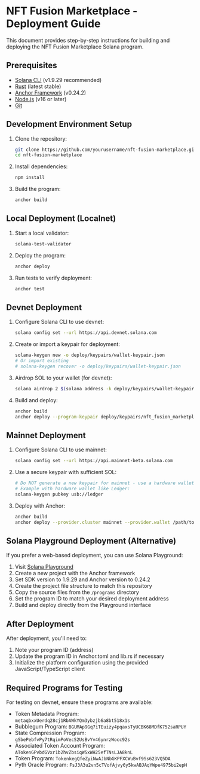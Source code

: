 # NFT Fusion Marketplace - Deployment Guide

This document provides step-by-step instructions for building and deploying the NFT Fusion Marketplace Solana program.

## Prerequisites

- [Solana CLI](https://docs.solana.com/cli/install-solana-cli-tools) (v1.9.29 recommended)
- [Rust](https://www.rust-lang.org/tools/install) (latest stable)
- [Anchor Framework](https://www.anchor-lang.com/docs/installation) (v0.24.2)
- [Node.js](https://nodejs.org/) (v16 or later)
- [Git](https://git-scm.com/downloads)

## Development Environment Setup

1. Clone the repository:
   ```bash
   git clone https://github.com/yourusername/nft-fusion-marketplace.git
   cd nft-fusion-marketplace
   ```

2. Install dependencies:
   ```bash
   npm install
   ```

3. Build the program:
   ```bash
   anchor build
   ```

## Local Deployment (Localnet)

1. Start a local validator:
   ```bash
   solana-test-validator
   ```

2. Deploy the program:
   ```bash
   anchor deploy
   ```

3. Run tests to verify deployment:
   ```bash
   anchor test
   ```

## Devnet Deployment

1. Configure Solana CLI to use devnet:
   ```bash
   solana config set --url https://api.devnet.solana.com
   ```

2. Create or import a keypair for deployment:
   ```bash
   solana-keygen new -o deploy/keypairs/wallet-keypair.json
   # Or import existing
   # solana-keygen recover -o deploy/keypairs/wallet-keypair.json
   ```

3. Airdrop SOL to your wallet (for devnet):
   ```bash
   solana airdrop 2 $(solana address -k deploy/keypairs/wallet-keypair.json)
   ```

4. Build and deploy:
   ```bash
   anchor build
   anchor deploy --program-keypair deploy/keypairs/nft_fusion_marketplace-keypair.json --provider.wallet deploy/keypairs/wallet-keypair.json
   ```

## Mainnet Deployment

1. Configure Solana CLI to use mainnet:
   ```bash
   solana config set --url https://api.mainnet-beta.solana.com
   ```

2. Use a secure keypair with sufficient SOL:
   ```bash
   # Do NOT generate a new keypair for mainnet - use a hardware wallet or other secure solution
   # Example with hardware wallet like Ledger:
   solana-keygen pubkey usb://ledger
   ```

3. Deploy with Anchor:
   ```bash
   anchor build
   anchor deploy --provider.cluster mainnet --provider.wallet /path/to/secure/wallet.json
   ```

## Solana Playground Deployment (Alternative)

If you prefer a web-based deployment, you can use Solana Playground:

1. Visit [Solana Playground](https://beta.solpg.io/)
2. Create a new project with the Anchor framework
3. Set SDK version to 1.9.29 and Anchor version to 0.24.2
4. Create the project file structure to match this repository
5. Copy the source files from the `/programs` directory
6. Set the program ID to match your desired deployment address
7. Build and deploy directly from the Playground interface

## After Deployment

After deployment, you'll need to:

1. Note your program ID (address)
2. Update the program ID in Anchor.toml and lib.rs if necessary
3. Initialize the platform configuration using the provided JavaScript/TypeScript client

## Required Programs for Testing

For testing on devnet, ensure these programs are available:
- Token Metadata Program: `metaqbxxUerdq28cj1RbAWkYQm3ybzjb6a8bt518x1s`
- Bubblegum Program: `BGUMAp9Gq7iTEuizy4pqaxsTyUCBK68MDfK752saRPUY`
- State Compression Program: `gSbePebfvPy7tRqimPoVecS2UsBvYv46ynrzWocc92s`
- Associated Token Account Program: `ATokenGPvbdGVxr1b2hvZbsiqW5xWH25efTNsLJA8knL`
- Token Program: `TokenkegQfeZyiNwAJbNbGKPFXCWuBvf9Ss623VQ5DA`
- Pyth Oracle Program: `FsJ3A3u2vn5cTVofAjvy6y5kwABJAqYWpe4975bi2epH`